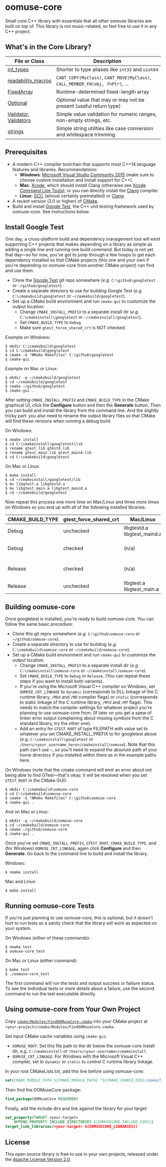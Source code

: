 # oomuse-core

Small core C++ library with essentials that all other oomuse libraries are built on top of. This library is not music-related, so feel free to use it in any C++ project.


## What's in the Core Library?

File or Class | Description
--------------|--------------------------------------------------
[int_types](https://github.com/Lindurion/oomuse-core/blob/master/include/oomuse/core/int_types.h) | Shorter to type aliases like `int32` and `uint64`
[readability_macros](https://github.com/Lindurion/oomuse-core/blob/master/include/oomuse/core/readability_macros.h) | `CANT_COPY(MyClass)`, `CANT_MOVE(MyClass)`, `CALL_MEMBER_FN(obj, fnPtr)`, ...
[FixedArray](https://github.com/Lindurion/oomuse-core/blob/master/include/oomuse/core/FixedArray.h) | Runtime-determined fixed-length array
[Optional](https://github.com/Lindurion/oomuse-core/blob/master/include/oomuse/core/Optional.h) | Optional value that may or may not be present (useful return type)
[Validator](https://github.com/Lindurion/oomuse-core/blob/master/include/oomuse/core/Validator.h), <br> [Validators](https://github.com/Lindurion/oomuse-core/blob/master/include/oomuse/core/Validators.h) | Simple value validation for numeric ranges, non-empty strings, etc.
[strings](https://github.com/Lindurion/oomuse-core/blob/master/include/oomuse/core/strings.h) | Simple string utilities like case conversion and whitespace trimming


## Prerequisites

- A modern C++ compiler toolchain that supports most C++14 language features and libraries. Recommendations:
  - **Windows**: [Microsoft Visual Studio Community 2015](https://www.visualstudio.com/en-us/products/visual-studio-community-vs.aspx) (make sure to choose custom installation and install support for C++).
  - **Mac**: [Xcode](https://developer.apple.com/xcode/download/), which should install Clang (otherwise see [Xcode Command Line Tools](https://developer.apple.com/library/ios/technotes/tn2339)); or you can directly install the [Clang](http://llvm.org/releases/download.html) compiler.
  - **Linux**: [GCC](https://gcc.gnu.org/) (almost certainly preinstalled) or [Clang](http://llvm.org/releases/download.html).
- A recent version (3.0 or higher) of [CMake](https://cmake.org/download/).
- Build and install [Google Test](https://github.com/google/googletest), the C++ unit testing framework used by oomuse-core. See instructions below.


## Install Google Test

One day, a cross-platform build and dependency management tool will exist supporting C++ projects that makes depending on a library as simple as adding a single line and running one build command. But today is not yet that day&mdash;so for now, you've got to jump through a few hoops to get each dependency installed so that CMake projects (this one and your own if you're depending on oomuse-core from another CMake project) can find and use them.

- Clone the [Google Test](https://github.com/google/googletest) git repo somewhere (_e.g._ `C:\github\googletest` or `~/github/googletest`).
- Create a separate directory to use for building Google Test (_e.g._ `C:\cmakebuild\googletest` or `~/cmakebuild/googletest`).
- Set up a CMake build environment and run `cmake-gui` to customize the output location:
  - Change `CMAKE_INSTALL_PREFIX` to a separate install dir (_e.g._ `C:\cmakeinstall\googletest` or `~/cmakeinstall/googletest`).
  - Set `CMAKE_BUILD_TYPE` to `Debug`.
  - Make sure `gtest_force_shared_crt` is NOT checked.

Example on Windows:
```
$ mkdir C:\cmakebuild\googletest
$ cd C:\cmakebuild\googletest
$ cmake -G "NMake Makefiles" C:\github\googletest
$ cmake-gui .
```

Example on Mac or Linux:
```
$ mkdir -p ~/cmakebuild/googletest
$ cd ~/cmakebuild/googletest
$ cmake ~/github/googletest
$ cmake-gui .
```

After setting `CMAKE_INSTALL_PREFIX` and `CMAKE_BUILD_TYPE` in the CMake graphical UI, click the **Configure** button and then the **Generate** button. Then you can build and install the library from the command line. And the slightly tricky part: you also need to rename the output library files so that CMake will find these versions when running a debug build.

On Windows:
```
$ nmake install
$ cd C:\cmakeinstall\googletest\lib
$ rename gtest.lib gtestd.lib
$ rename gtest_main.lib gtest_maind.lib
$ cd C:\cmakebuild\googletest
```

On Mac or Linux:
```
$ make install
$ cd ~/cmakeinstall/googletest/lib
$ mv libgtest.a libgtestd.a
$ mv libgtest_main.a libgtest_maind.a
$ cd ~/cmakebuild/googletest
```

Now repeat this process one more time on Mac/Linux and three more times on Windows so you end up with all of the following installed libraries:

CMAKE_BUILD_TYPE | gtest_force_shared_crt | Mac/Linux                         | Windows
-----------------|------------------------|-----------------------------------|--------------------------------------
Debug            | unchecked              | libgtestd.a <br> libgtest_maind.a | gtestd.lib <br> gtest_maind.lib
Debug            | checked                | (n/a)                             | gtest-mdd.lib <br> gtest_main-mdd.lib
Release          | checked                | (n/a)                             | gtest-md.lib <br> gtest_main-md.lib
Release          | unchecked              | libgtest.a <br> libgtest_main.a   | gtest.lib <br> gtest_main.lib


## Building oomuse-core

Once googletest is installed, you're ready to build oomuse-core. You can follow the same basic procedure:

- Clone this git repro somewhere (_e.g._ `C:\github\oomuse-core` or `~/github/oomuse-core`).
- Create a separate directory to use for building (_e.g._ `C:\cmakebuild\oomuse-core` or `~/cmakebuild/oomuse-core`).
- Set up a CMake build environment and run `cmake-gui` to customize the output location:
  - Change `CMAKE_INSTALL_PREFIX` to a separate install dir (_e.g._ `C:\cmakeinstall\oomuse-core` or `~/cmakeinstall/oomuse-core`).
  - Set `CMAKE_BUILD_TYPE` to `Debug` or `Release`. (You can repeat these steps if you want to install both variants).
  - If you're using the Microsoft Visual C++ compiler on Windows, set `OOMUSE_CRT_LINKAGE` to `dynamic` (corresponds to DLL linkage of the C runtime library, `/MDd` and `/MD` compiler flags) or `static` (corresponds to static linkage of the C runtime library, `/MTd` and `/MT` flags). This needs to match the compiler settings for whatever project you're planning to use oomuse-core from. (If later on you get a spew of linker error output complaining about missing symbols from the C standard library, try the other one).
  - Add an entry for `GTEST_ROOT` of type FILEPATH with value set to whatever you set CMAKE_INSTALL_PREFIX to for googletest above (_e.g._ `C:\cmakeinstall\googletest` or `/Users/<your_username_here>/cmakeinstall/oomuse`). Note that this path can't use `~`, so you'll need to expand the absolute path of your home directory if you installed within there as in the example paths here.

On Windows (note that the cmake command will emit an error about not being able to find GTest&mdash;that's okay; it will be resolved when you set `GTEST_ROOT` in the CMake GUI):
```
$ mkdir C:\cmakebuild\oomuse-core
$ cd C:\cmakebuild\oomuse-core
$ cmake -G "NMake Makefiles" C:\github\oomuse-core
$ cmake-gui .
```

And on Mac or Linux:
```
$ mkdir -p ~/cmakebuild/oomuse-core
$ cd ~/cmakebuild/oomuse-core
$ cmake ~/github/oomuse-core
$ cmake-gui .
```

Once you've set `CMAKE_INSTALL_PREFIX`, `GTEST_ROOT`, `CMAKE_BUILD_TYPE`, and (for Windows) `OOMUSE_CRT_LINKAGE`, again click **Configure** and then **Generate**. Go back to the command line to build and install the library.

Windows:
```
$ nmake install
```

Mac and Linux:
```
$ make install
```


## Running oomuse-core Tests

If you're just planning to use oomuse-core, this is optional, but it doesn't hurt to run tests as a sanity check that the library will work as expected on your system.

On Windows (either of these commands):
```
$ nmake test
$ oomuse-core_test
```

On Mac or Linux (either command):
```
$ make test
$ ./oomuse-core_test
```

The first command will run the tests and output success or failiure status. To see the individual tests or more details about a failure, use the second command to run the test executable directly.


## Using oomuse-core from Your Own Project

Copy [`cmake/Modules/FindOOMuseCore.cmake`](https://github.com/Lindurion/oomuse-core/blob/master/cmake/Modules/FindOOMuseCore.cmake) into your CMake project at `<your-project>/cmake/Modules/FindOOMuseCore.cmake`.

Set input CMake cache variables using `cmake-gui`:
  - `OOMUSE_ROOT`: Set this file path to the dir below the oomuse-core install dir, e.g. `C:/cmakeinstall` or `/Users/<your-username>/cmakeinstall`
  - `OOMUSE_CRT_LINKAGE`: For Windows with the Microsoft Visual C++ compiler, set to `dynamic` or `static` to control C runtime library linkage.

In your root CMakeLists.txt, add this line before using oomuse-core:
```CMake
set(CMAKE_MODULE_PATH ${CMAKE_MODULE_PATH} "${CMAKE_SOURCE_DIR}/cmake/Modules/")
```

Then find the OOMuseCore package:
```CMake
find_package(OOMuseCore REQUIRED)
```

Finally, add the include dirs and link against the library for your target:
```CMake
set_property(TARGET <your-target>
    APPEND PROPERTY INCLUDE_DIRECTORIES ${OOMUSECORE_INCLUDE_DIRS})
target_link_libraries(<your-target> ${OOMUSECORE_LIBRARIES})
```

## License

This open source library is free to use in your own projects, released under the [Apache License Version 2.0](https://github.com/Lindurion/oomuse-core/blob/master/LICENSE).
